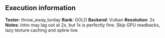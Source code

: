## Execution information

**Tester**: throw_away_turday
**Rank**: GOLD
**Backend**: Vulkan
**Resolution**: 2x
**Notes**: Intro may lag out at 2x, but 1x is perfectly fine.  Skip GPU readbacks, lazy texture caching and spline low.